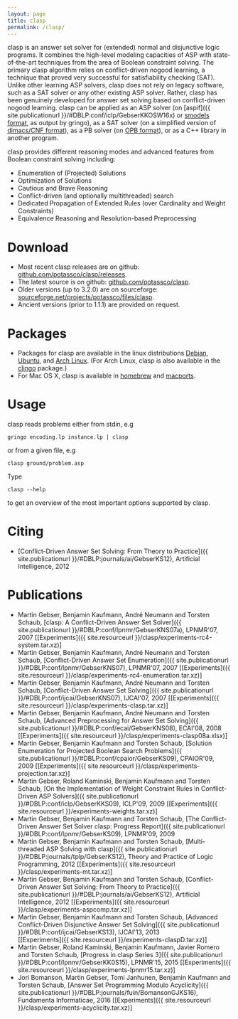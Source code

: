```yaml
---
layout: page
title: clasp
permalink: /clasp/
---
```


clasp is an answer set solver for (extended) normal and disjunctive logic programs.
It combines the high-level modeling capacities of ASP with state-of-the-art techniques from the area of Boolean constraint solving.
The primary clasp algorithm relies on conflict-driven nogood learning, a technique that proved very successful for satisfiability checking (SAT).
Unlike other learning ASP solvers, clasp does not rely on legacy software, such as a SAT solver or any other existing ASP solver.
Rather, clasp has been genuinely developed for answer set solving based on conflict-driven nogood learning.
clasp can be applied as an ASP solver (on [aspif]({{ site.publicationurl }}/#DBLP:conf/iclp/GebserKKOSW16x) or [smodels format](http://www.tcs.hut.fi/Software/smodels/lparse.ps), as output by gringo),
as a SAT solver (on a simplified version of [dimacs/CNF format](http://www.satcompetition.org/2009/format-benchmarks2009.html)),
as a PB solver (on [OPB format](http://www.cril.univ-artois.fr/PB09/solver_req.html)),
or as a C++ library in another program.

clasp provides different reasoning modes and advanced features from Boolean
constraint solving including:

 - Enumeration of (Projected) Solutions
 - Optimization of Solutions
 - Cautious and Brave Reasoning
 - Conflict-driven (and optionally multithreaded) search
 - Dedicated Propagation of Extended Rules (over Cardinality and Weight Constraints)
 - Equivalence Reasoning and Resolution-based Preprocessing

# Download

- Most recent clasp releases are on github: [github.com/potassco/clasp/releases](https://github.com/potassco/clasp/releases).
- The latest source is on github: [github.com/potassco/clasp](https://github.com/potassco/clasp).
- Older versions (up to 3.2.0) are on sourceforge: [sourceforge.net/projects/potassco/files/clasp](https://sourceforge.net/projects/potassco/files/clasp/).
- Ancient versions (prior to 1.1.1) are provided on request.

# Packages

- Packages for clasp are available in the linux distributions
[Debian](https://packages.debian.org/clasp),
[Ubuntu](https://packages.ubuntu.com/clasp), and
[Arch Linux](https://www.archlinux.org/packages/clasp).
(For Arch Linux, clasp is also available in the [clingo](https://www.archlinux.org/packages/clingo) package.)
- For Mac OS X, clasp is available in
[homebrew](http://brew.sh/) and
[macports](https://www.macports.org/).

# Usage

clasp reads problems either from stdin, e.g

    gringo encoding.lp instance.lp | clasp

or from a given file, e.g

    clasp ground/problem.asp

Type

    clasp --help

to get an overview of the most important options supported by clasp.

# Citing

- [Conflict-Driven Answer Set Solving: From Theory to Practice]({{ site.publicationurl }}/#DBLP:journals/ai/GebserKS12), Artificial Intelligence, 2012

# Publications

- Martin Gebser, Benjamin Kaufmann, Andr&#233; Neumann and Torsten Schaub,
  [clasp: A Conflict-Driven Answer Set Solver]({{ site.publicationurl }}/#DBLP:conf/lpnmr/GebserKNS07a), LPNMR'07, 2007
   \[[Experiments]({{ site.resourceurl }}/clasp/experiments-rc4-system.tar.xz)\]
- Martin Gebser, Benjamin Kaufmann, Andr&#233; Neumann and Torsten Schaub,
  [Conflict-Driven Answer Set Enumeration]({{ site.publicationurl }}/#DBLP:conf/lpnmr/GebserKNS07), LPNMR'07, 2007
  \[[Experiments]({{ site.resourceurl }}/clasp/experiments-rc4-enumeration.tar.xz)\]
- Martin Gebser, Benjamin Kaufmann, Andr&#233; Neumann and Torsten Schaub,
  [Conflict-Driven Answer Set Solving]({{ site.publicationurl }}/#DBLP:conf/ijcai/GebserKNS07), IJCAI'07, 2007
  \[[Experiments]({{ site.resourceurl }}/clasp/experiments-clasp.tar.xz)\]
- Martin Gebser, Benjamin Kaufmann, Andr&#233; Neumann and Torsten Schaub,
  [Advanced Preprocessing for Answer Set Solving]({{ site.publicationurl }}/#DBLP:conf/ecai/GebserKNS08), ECAI'08, 2008
  \[[Experiments]({{ site.resourceurl }}/clasp/experiments-clasp08a.xlsx)\]
- Martin Gebser, Benjamin Kaufmann and Torsten Schaub,
  [Solution Enumeration for Projected Boolean Search Problems]({{ site.publicationurl }}/#DBLP:conf/cpaior/GebserKS09), CPAIOR'09, 2009
  \[[Experiments]({{ site.resourceurl }}/clasp/experiments-projection.tar.xz)\]
- Martin Gebser, Roland Kaminski, Benjamin Kaufmann and Torsten Schaub,
  [On the Implementation of Weight Constraint Rules in Conflict-Driven ASP Solvers]({{ site.publicationurl }}/#DBLP:conf/iclp/GebserKKS09), ICLP'09, 2009
  \[[Experiments]({{ site.resourceurl }}/experiments-weights.tar.xz)\]
- Martin Gebser, Benjamin Kaufmann and Torsten Schaub,
  [The Conflict-Driven Answer Set Solver clasp: Progress Report]({{ site.publicationurl }}/#DBLP:conf/lpnmr/GebserKS09), LPNMR'09, 2009
- Martin Gebser, Benjamin Kaufmann and Torsten Schaub,
  [Multi-threaded ASP Solving with clasp]({{ site.publicationurl }}/#DBLP:journals/tplp/GebserKS12), Theory and Practice of Logic Programming, 2012
  \[[Experiments]({{ site.resourceurl }}/clasp/experiments-mt.tar.xz)\]
- Martin Gebser, Benjamin Kaufmann and Torsten Schaub,
  [Conflict-Driven Answer Set Solving: From Theory to Practice]({{ site.publicationurl }}/#DBLP:journals/ai/GebserKS12), Artificial Intelligence, 2012
  \[[Experiments]({{ site.resourceurl }}/clasp/experiments-aspcomp.tar.xz)\]
- Martin Gebser, Benjamin Kaufmann and Torsten Schaub,
  [Advanced Conflict-Driven Disjunctive Answer Set Solving]({{ site.publicationurl }}/#DBLP:conf/ijcai/GebserKS13),
  IJCAI'13, 2013<br/>
  \[[Experiments]({{ site.resourceurl }}/experiments-claspD.tar.xz)\]
- Martin Gebser, Roland Kaminski, Benjamin Kaufmann, Javier Romero and Torsten Schaub,
  [Progress in clasp Series 3]({{ site.publicationurl }}/#DBLP:conf/lpnmr/GebserKK0S15), LPNMR'15, 2015
  \[[Experiments]({{ site.resourceurl }}/clasp/experiments-lpnmr15.tar.xz)\]
- Jori Bomanson, Martin Gebser, Tomi Janhunen, Benjamin Kaufmann and Torsten Schaub,
  [Answer Set Programming Modulo Acyclicity]({{ site.publicationurl }}/#DBLP:journals/fuin/BomansonGJKS16), Fundamenta Informaticae, 2016
  \[[Experiments]({{ site.resourceurl }}/clasp/experiments-acyclicity.tar.xz)\]


